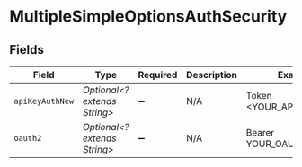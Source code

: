 # MultipleSimpleOptionsAuthSecurity


## Fields

| Field                        | Type                         | Required                     | Description                  | Example                      |
| ---------------------------- | ---------------------------- | ---------------------------- | ---------------------------- | ---------------------------- |
| `apiKeyAuthNew`              | *Optional<? extends String>* | :heavy_minus_sign:           | N/A                          | Token <YOUR_API_KEY>         |
| `oauth2`                     | *Optional<? extends String>* | :heavy_minus_sign:           | N/A                          | Bearer YOUR_OAUTH2_TOKEN     |